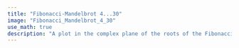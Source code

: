 ```yaml
---
title: "Fibonacci-Mandelbrot 4...30"
image: "Fibonacci_Mandelbrot_4_30"
use_math: true
description: "A plot in the complex plane of the roots of the Fibonacci-Mandelbrot polynomials $q_0(z) = 0$; q_1(z) = 1$; q_{n+1}(z) = zq_{n}(z)q_{n-1}(z) + 1$ for degrees 4 through 30. The roots are computed as the eigenvalues of a specialized recursively-constructed, supersparse, upper Hessenberg matrix. Color represents the minimum degree Fibonacci-Mandelbrot polynomial the root is a solution of. The plot is viewed on [-2-1.25i, 0.5+1.25i]. Plot produced by Eunice Chan. For more information see: <a href=\"http://ir.lib.uwo.ca/etd/4028/\" target=\"_blank\">A comparison of solution methods for Mandelbrot-like polynomials</a>."
---
```

